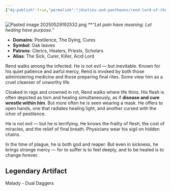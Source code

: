 ```yaml
---
{"dg-publish":true,"permalink":"/dieties-and-pantheons/rend-lord-of-the-dying/","created":"2025-05-29T19:20:41.822-04:00","updated":"2025-07-28T06:17:10.931-04:00"}
---
```


![Pasted image 20250529192532.png](/img/user/Pics/Pasted%20image%2020250529192532.png)
**_“Let pain have meaning. Let healing have purpose.”_

- **Domains**: Pestilence, The Dying, Cures
- **Symbol**: Oak leaves
- **Patrons**: Clerics, Healers, Priests, Scholars
- **Alias**: The Sick, Curer, Killer, Acid Lord

Rend walks among the infected. He is not evil — but inevitable. Known for his quiet patience and awful mercy, Rend is invoked by both those administering medicine and those preparing final rites. Some view him as a cruel cleanser of unworthy life.

Cloaked in rags and crowned in rot, Rend walks where life thins. His flesh is often depicted as torn and healing simultaneously, as if **disease and cure wrestle within him**. But more often he is seen wearing a mask. He offers to open hands, one that radiates healing light, and another cursed with the ichor of pestilence.

He is not evil — but he is terrifying. He knows the frailty of flesh, the cost of miracles, and the relief of final breath. Physicians wear his sigil on hidden chains.

In the time of plague, he is both god and reaper. But even in sickness, he brings strange mercy — for to suffer is to feel deeply, and to be healed is to change forever.

## Legendary Artifact 

Malady - Dual Daggers